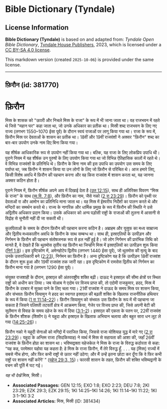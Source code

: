 # Bible Dictionary (Tyndale)

## License Information

**Bible Dictionary (Tyndale)** is based on and adapted from: _Tyndale Open Bible Dictionary_, [Tyndale House Publishers](https://tyndaleopenresources.com/), 2023, which is licensed under a [CC BY-SA 4.0 license](https://creativecommons.org/licenses/by-sa/4.0/legalcode.en).

This markdown version (created `2025-10-06`) is provided under the same license.



--------------------------------

## फ़िरौन (id: 381770)

फ़िरौन
======

मिस्र के शासक को "ऊपरी और निचले मिस्र के राजा" के रूप में भी जाना जाता था। वह राजभवन में रहते थे जिसे "महान घर" कहा जाता था, जो उनके अधिकार का प्रतीक था। मिस्री शब्द राजभवन के लिए नए राज्य (लगभग 1550–1070 ईसा पूर्व) के दौरान स्वयं राजाओं पर लागू किया गया था। राजा के रूप में, फ़िरौन मिस्र पर देवताओं के शासन का प्रतीक था। 18वीं और 19वीं राजवंशों ने अक्सर "फ़िरौन" शब्द का बार\-बार उपयोग उनके नाम दिए बिना किया गया।

यह शीर्षक आधिकारिक रूप से उपयोग नहीं किया गया था। बल्कि, यह राजा के लिए लोकप्रिय उपाधि थी। पुराने नियम में यह शीर्षक उन पुरुषों के लिए उपयोग किया गया था जो विभिन्न ऐतिहासिक कालों में रहते थे। वे विभिन्न राजवंशों के प्रतिनिधि थे। फ़िरौन के बिना नाम की इस उपाधि का उपयोग उस समय के लिए पर्याप्त था, जब फ़िरौन ने शासन किया या उन लोगों के लिए जो फ़िरौन से परिचित थे। आज हमारे लिए, किसी विशेष अवधि में फ़िरौन की पहचान करना और वह किस राजवंश में शासन करता था, यह जानना अक्सर कठिन होता है।

पुराने नियम में, फ़िरौन शीर्षक अपने आप में दिखाई देता है ([उत 12:15](https://ref.ly/Gen12:15)), साथ ही अतिरिक्त विवरण “मिस्र के राजा” के साथ ([व्य.वि. 7:8](https://ref.ly/Deut7:8)), और फ़िरौन का नाम, जैसे नको ([2 रा 23:29](https://ref.ly/2Kgs23:29))। फ़िरौन को पृथ्वी पर देवताओं रा और आमोन का प्रतिनिधि माना जाता था। वह मिस्र में ईश्वरीय निर्देशों का पालन करते थे और मन्दिरों का समर्थन करते थे। राज्य के नागरिक और धार्मिक प्रमुख के रूप में फिरौन की स्थिति ने उसे अद्वितीय अधिकार प्रदान किया। उसके अधिकार को अन्य पड़ोसी राष्ट्रों के राजाओं की तुलना में आसानी से विद्रोह से चुनौती नहीं दी जा सकती थी।

कुलपिताओं के समय के दौरान फ़िरौन की पहचान करना कठिन है। अब्राहम और यूसुफ का मध्य साम्राज्य और द्वितीय मध्यकालीन अवधि के फ़िरौन के साथ सम्बन्ध था। साथ ही, इस्राएलियों के उत्पीड़न और निर्गमन के फ़िरौन की पहचान संतोषजनक रूप से हल नहीं हुई है। जो लोग निर्गमन की प्रारंभिक तिथि को मानते हैं, वे देखते हैं कि थुतमोस तृतीय वह फ़िरौन था जिन्होंने मिस्र में इस्राएलियों का उत्पीड़न शुरू किया ([निर्ग 1:8](https://ref.ly/Exod1:8))। इस दृष्टिकोण में, अमेनहोटेप द्वितीय (लगभग 1440 ईसा पूर्व), जो थुतमोस की मृत्यु के बाद उनके उत्तराधिकारी बने ([2:23](https://ref.ly/Exod2:23)), निर्गमन का फ़िरौन है। अन्य दृष्टिकोण यह है कि उत्पीड़न 18वीं राजवंश के दौरान शुरू हुआ और 19वीं राजवंश तक जारी रहा। इस दृष्टिकोण में रामसेस द्वितीय को निर्गमन का फ़िरौन माना गया है (लगभग 1290 ईसा पूर्व)।

संयुक्त राजशाही के दौरान, इस्राएल की अंतरराष्ट्रीय शक्ति बढ़ी। दाऊद ने इस्राएल की सीमा क्षेत्रों पर स्थित राष्ट्रों को अधीन कर लिया। जब योआब ने एदोम पर विजय प्राप्त की, तो एदोमी राजकुमार, हदद, मिस्र में फ़िरौन के दरबार में सुरक्षा पाने के लिए चला गया। 21वीं राजवंश ने दाऊद के समय मिस्र पर शासन किया, और संभवतः फ़िरौन सियामुन ने हदद का स्वागत इस्राएल की बढ़ती शक्ति के खिलाफ राजनीतिक हथियार के रूप में किया ([1 रा 11:14–22](https://ref.ly/1Kgs11:14-1Kgs11:22))। फ़िरौन सियामुन को संभवतः उस फ़िरौन के रूप में भी पहचाना जा सकता है जिसने पलिश्ती तटवर्ती क्षेत्र में आक्रमण किया, गेजेर पर विजय प्राप्त की, जिसे अपनी बेटी की सुलैमान से विवाह के समय दहेज के रूप में दिया ([3:1–2](https://ref.ly/1Kgs3:1-1Kgs3:2))। इस्राएल की एकता के पतन पर, 22वीं राजवंश के फ़िरौन शीशक (शिशोंग I) ने यहूदा और इस्राएल के खिलाफ अभियान चलाया और बहुत सारा धन लूट ले गया ([14:25–26](https://ref.ly/1Kgs14:25-1Kgs14:26))।

फ़िरौन नको ने यहूदी सेनाओं को मगिद्दो में पराजित किया, जिससे राजा योशियाह युद्ध में मारे गए ([2 रा 23:29](https://ref.ly/2Kgs23:29))। यहूदा के अन्तिम राजा (सिदकिय्याह) ने व्यर्थ में मिस्र से सहायता की आशा की, जहाँ 26वीं राजवंश के फ़िरौन होप्रा का शासन था। भविष्यद्वक्ता यहेजकेल ने मिस्र के राजा के विरुद्ध कठोरता से कहा: “यह कह, परमेश्वर यहोवा यह कहता है: हे मिस्र के राजा फ़िरौन, मैं तेरे विरुद्ध हूँ. . . . यह \[मिस्र] राज्यों में सबसे नीच होगा, और फिर कभी राष्ट्रों से ऊपर नहीं उठेगा; और मैं उन्हें इतना छोटा कर दूँगा कि वे फिर कभी राष्ट्रों पर शासन नहीं करेंगे’ ” ([यहेज 29:3, 15](https://ref.ly/Ezek29:3,Ezek29:15))। फारसी शासन के तहत, फ़िरौन की शक्ति भविष्यद्वानी के वचन की पूर्ति में घट गई।

*यह भी देखें* मिस्र, मिस्री।

* **Associated Passages:** GEN 12:15; EXO 1:8; EXO 2:23; DEU 7:8; 2KI 23:29; EZK 29:3; EZK 29:15; 1KI 14:25–1KI 14:26; 1KI 11:14–1KI 11:22; 1KI 3:1–1KI 3:2
* **Associated Articles:** मिस्र, मिस्री (ID: 381434)

